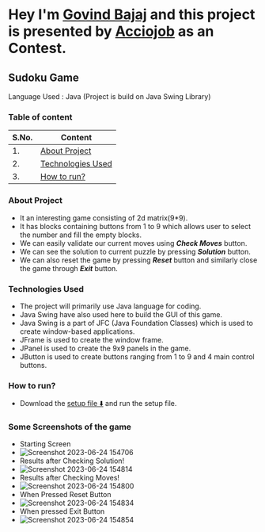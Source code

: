 # Hey I'm [Govind Bajaj](https://github.com/meetgovindbajaj/) and this project is presented by [Acciojob](https://acciojob.com/) as an Contest.

## Sudoku Game
Language Used : Java (Project is build on Java Swing Library)

### Table of content
| S.No. | Content |
| ----------- | ----------- |
| 1. | [About Project](#about-project) |
| 2. | [Technologies Used](#technologies-used)|
| 3. | [How to run?](#how-to-run) |



### About Project 
- It an interesting game consisting of 2d matrix(9*9).
- It has blocks containing buttons from 1 to 9 which allows user to select the number and fill the empty blocks.
- We can easily validate our current moves using ***Check Moves*** button.
- We can see the solution to current puzzle by pressing ***Solution*** button.
- We can also reset the game by pressing ***Reset*** button and similarly close the game through ***Exit*** button.

### Technologies Used
- The project will primarily use Java language for coding.
- Java Swing have also used here to build the GUI of this game.
- Java Swing is a part of JFC (Java Foundation Classes) which is used to create window-based applications.
- JFrame is used to create the window frame.
- JPanel is used to create the 9x9 panels in the game.
- JButton is used to create buttons ranging from 1 to 9 and 4 main control buttons.

 ### How to run?
 - Download the [setup file ⬇️](https://github.com/meetgovindbajaj/Sudoku-Game/releases/download/1.0.0/sudoku-game-setup.exe) and run the setup file.

### Some Screenshots of the game
- Starting Screen
- ![Screenshot 2023-06-24 154706](https://github.com/meetgovindbajaj/Sudoku-Game/assets/117599205/00b88d86-b803-4d3d-b23c-429f3a4daf4a)
- Results after Checking Solution!
- ![Screenshot 2023-06-24 154814](https://github.com/meetgovindbajaj/Sudoku-Game/assets/117599205/b7d2f9c6-6f41-4992-9dc6-4bc97c2387c2)
- Results after Checking Moves!
- ![Screenshot 2023-06-24 154800](https://github.com/meetgovindbajaj/Sudoku-Game/assets/117599205/5c5af7fe-90da-44e2-a73d-64e2988bfb1c)
- When Pressed Reset Button
- ![Screenshot 2023-06-24 154834](https://github.com/meetgovindbajaj/Sudoku-Game/assets/117599205/7ead895e-b581-4e31-b2ba-617719ea2fee)
- When pressed Exit Button
- ![Screenshot 2023-06-24 154854](https://github.com/meetgovindbajaj/Sudoku-Game/assets/117599205/2d417098-04f1-403e-990c-6afb8d03b266)





